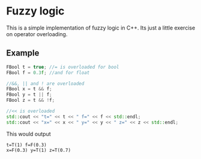 # Fuzzy logic
This is a simple implementation of fuzzy logic in C++. Its just a little exercise on operator overloading.

## Example
``` cpp
FBool t = true; //= is overloaded for bool
FBool f = 0.3f; //and for float

//&&, || and ! are overloaded
FBool x = t && f;
FBool y = t || f;
FBool z = t && !f;

//<< is overloaded
std::cout << "t=" << t << " f=" << f << std::endl;
std::cout << "x=" << x << " y=" << y << " z=" << z << std::endl;
```
This would output
```
t=T(1) f=F(0.3)
x=F(0.3) y=T(1) z=T(0.7)
```